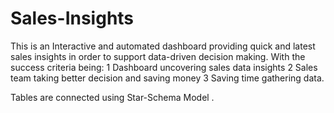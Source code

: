 # Sales-Insights

This is an Interactive and automated dashboard providing quick and latest sales insights in order to support data-driven decision making.
With the success criteria being:
1 Dashboard uncovering sales data insights
2 Sales team taking better decision and saving money
3 Saving time gathering data.

Tables are connected using Star-Schema Model .
